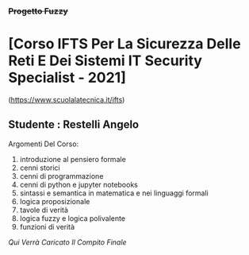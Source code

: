 ### ~~Progetto Fuzzy~~

# [Corso IFTS Per La Sicurezza Delle Reti E Dei Sistemi IT Security Specialist - 2021]
(https://www.scuolalatecnica.it/ifts)

## Studente : Restelli Angelo

Argomenti Del Corso:
1. introduzione al pensiero formale
2. cenni storici
3. cenni di programmazione
4. cenni di python e jupyter notebooks
5. sintassi e semantica in matematica e nei linguaggi formali
6. logica proposizionale
7. tavole di verità
8. logica fuzzy e logica polivalente
9. funzioni di verità

*Qui Verrà Caricato Il Compito Finale*
